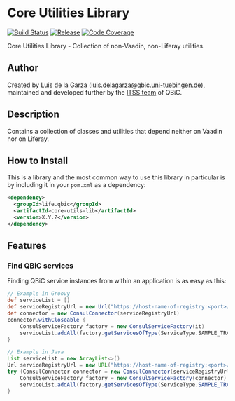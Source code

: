 # Core Utilities Library
[![Build Status](https://travis-ci.com/qbicsoftware/core-utils-lib.svg?branch=master)](https://travis-ci.com/qbicsoftware/core-utils-lib)
[![Release](https://img.shields.io/github/v/release/qbicsoftware/core-utils-lib)](https://github.com/qbicsoftware/core-utils-lib/tags)
[![Code Coverage]( https://codecov.io/gh/qbicsoftware/core-utils-lib/branch/master/graph/badge.svg)](https://codecov.io/gh/qbicsoftware/core-utils-lib)

Core Utilities Library - Collection of non-Vaadin, non-Liferay utilities.

## Author
Created by Luis de la Garza (luis.delagarza@qbic.uni-tuebingen.de), maintained and developed further by the [ITSS team](https://github.com/orgs/qbicsoftware/teams/itss) of QBiC.

## Description
Contains a collection of classes and utilities that depend neither on Vaadin nor on Liferay.

## How to Install
This is a library and the most common way to use this library in particular is by including it in your `pom.xml` as a dependency:

```xml
<dependency>
  <groupId>life.qbic</groupId>
  <artifactId>core-utils-lib</artifactId>
  <version>X.Y.Z</version>
</dependency>
```

## Features

### Find QBiC services

Finding QBiC service instances from within an application is as easy as this:

```Groovy
// Example in Groovy
def serviceList = []
def serviceRegistryUrl = new Url("https://host-name-of-registry:<port>/v1")
def connector = new ConsulConnector(serviceRegistryUrl)
connector.withCloseable {
    ConsulServiceFactory factory = new ConsulServiceFactory(it)
    serviceList.addAll(factory.getServicesOfType(ServiceType.SAMPLE_TRACKING))
}
```


```Java
// Example in Java
List serviceList = new ArrayList<>()
Url serviceRegistryUrl = new URL("https://host-name-of-registry:<port>/v1")
try (ConsulConnector connector = new ConsulConnector(serviceRegistryUrl)) {
    ConsulServiceFactory factory = new ConsulServiceFactory(connector)
    serviceList.addAll(factory.getServicesOfType(ServiceType.SAMPLE_TRACKING))
}
```
